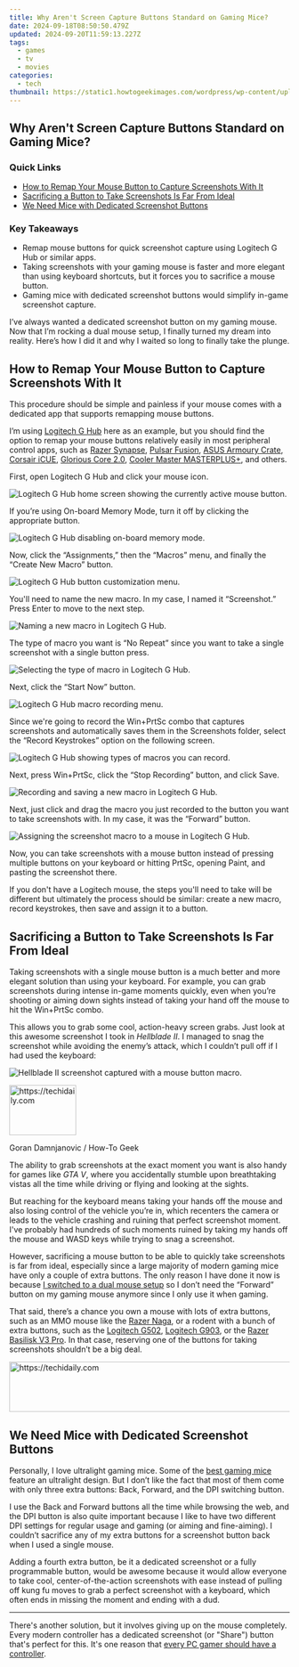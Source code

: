 ```yaml
---
title: Why Aren't Screen Capture Buttons Standard on Gaming Mice?
date: 2024-09-18T08:50:50.479Z
updated: 2024-09-20T11:59:13.227Z
tags:
  - games
  - tv
  - movies
categories:
  - tech
thumbnail: https://static1.howtogeekimages.com/wordpress/wp-content/uploads/2023/11/person-using-a-gaming-mouse-under-pink-neon-lights-next-to-an-rgb-keyboard.jpg
---
```


## Why Aren't Screen Capture Buttons Standard on Gaming Mice?

### Quick Links

* [How to Remap Your Mouse Button to Capture Screenshots With It](https://pokemon-go-android.techidaily.com/in-2024-unova-stone-pokemon-go-evolution-list-and-how-catch-them-for-realme-11x-5g-drfone-by-drfone-virtual-android/)
* [Sacrificing a Button to Take Screenshots Is Far From Ideal](https://win11-tips.techidaily.com/switchtonightvisioninnotepadwin/)
* [We Need Mice with Dedicated Screenshot Buttons](https://sound-tweaking.techidaily.com/in-2024-top-5-digital-audio-file-organizers-for-seamless-mp3-management/)

### Key Takeaways

* Remap mouse buttons for quick screenshot capture using Logitech G Hub or similar apps.
* Taking screenshots with your gaming mouse is faster and more elegant than using keyboard shortcuts, but it forces you to sacrifice a mouse button.
* Gaming mice with dedicated screenshot buttons would simplify in-game screenshot capture.

 I’ve always wanted a dedicated screenshot button on my gaming mouse. Now that I’m rocking a dual mouse setup, I finally turned my dream into reality. Here’s how I did it and why I waited so long to finally take the plunge.

##  How to Remap Your Mouse Button to Capture Screenshots With It

 This procedure should be simple and painless if your mouse comes with a dedicated app that supports remapping mouse buttons.

 I’m using [Logitech G Hub](https://www.logitechg.com/en-us/innovation/g-hub.html) here as an example, but you should find the option to remap your mouse buttons relatively easily in most peripheral control apps, such as [Razer Synapse](https://razer.a9yw.net/c/156932/642901/10229?subId1=UUhtgUeUpU2004276&subId2=ehtg&u=https%3A%2F%2Fwww.razer.com%2Fsynapse-3), [Pulsar Fusion](https://www.pulsar.gg/pages/download), [ASUS Armoury Crate](https://rog.asus.com/mice-mouse-pads/mice/ambidextrous/rog-harpe-ace-aim-lab-edition-model/helpdesk%5Fdownload/), [Corsair iCUE](https://www.corsair.com/us/en/s/downloads), [Glorious Core 2.0](https://www.gloriousgaming.com/pages/software), [Cooler Master MASTERPLUS+](https://masterplus.coolermaster.com/), and others.

 First, open Logitech G Hub and click your mouse icon.

![Logitech G Hub home screen showing the currently active mouse button.](https://static1.howtogeekimages.com/wordpress/wp-content/uploads/2024/07/how-to-add-a-screenshot-button-to-your-mouse-01.png) 

 If you’re using On-board Memory Mode, turn it off by clicking the appropriate button.

![Logitech G Hub disabling on-board memory mode.](https://static1.howtogeekimages.com/wordpress/wp-content/uploads/2024/07/how-to-add-a-screenshot-button-to-your-mouse-02.png) 

 Now, click the “Assignments,” then the “Macros” menu, and finally the “Create New Macro” button.

![Logitech G Hub button customization menu.](https://static1.howtogeekimages.com/wordpress/wp-content/uploads/2024/07/how-to-add-a-screenshot-button-to-your-mouse-03.png) 

 You'll need to name the new macro. In my case, I named it “Screenshot.” Press Enter to move to the next step.

![Naming a new macro in Logitech G Hub.](https://static1.howtogeekimages.com/wordpress/wp-content/uploads/2024/07/how-to-add-a-screenshot-button-to-your-mouse-04.png) 

 The type of macro you want is “No Repeat” since you want to take a single screenshot with a single button press.

![Selecting the type of macro in Logitech G Hub.](https://static1.howtogeekimages.com/wordpress/wp-content/uploads/2024/07/how-to-add-a-screenshot-button-to-your-mouse-05.png) 

 Next, click the “Start Now” button.

![Logitech G Hub macro recording menu.](https://static1.howtogeekimages.com/wordpress/wp-content/uploads/2024/07/how-to-add-a-screenshot-button-to-your-mouse-06.png) 

 Since we're going to record the Win+PrtSc combo that captures screenshots and automatically saves them in the Screenshots folder, select the “Record Keystrokes” option on the following screen.

![Logitech G Hub showing types of macros you can record.](https://static1.howtogeekimages.com/wordpress/wp-content/uploads/2024/07/how-to-add-a-screenshot-button-to-your-mouse-07.png) 

 Next, press Win+PrtSc, click the “Stop Recording” button, and click Save.

![Recording and saving a new macro in Logitech G Hub.](https://static1.howtogeekimages.com/wordpress/wp-content/uploads/2024/07/how-to-add-a-screenshot-button-to-your-mouse-08.png) 

 Next, just click and drag the macro you just recorded to the button you want to take screenshots with. In my case, it was the “Forward” button.

![Assigning the screenshot macro to a mouse in Logitech G Hub.](https://static1.howtogeekimages.com/wordpress/wp-content/uploads/2024/07/how-to-add-a-screenshot-button-to-your-mouse-09.png) 

 Now, you can take screenshots with a mouse button instead of pressing multiple buttons on your keyboard or hitting PrtSc, opening Paint, and pasting the screenshot there.

 If you don't have a Logitech mouse, the steps you'll need to take will be different but ultimately the process should be similar: create a new macro, record keystrokes, then save and assign it to a button.

##  Sacrificing a Button to Take Screenshots Is Far From Ideal

 Taking screenshots with a single mouse button is a much better and more elegant solution than using your keyboard. For example, you can grab screenshots during intense in-game moments quickly, even when you’re shooting or aiming down sights instead of taking your hand off the mouse to hit the Win+PrtSc combo.

 This allows you to grab some cool, action-heavy screen grabs. Just look at this awesome screenshot I took in _Hellblade II_. I managed to snag the screenshot while avoiding the enemy’s attack, which I couldn’t pull off if I had used the keyboard:

![Hellblade II screenshot captured with a mouse button macro.](https://static1.howtogeekimages.com/wordpress/wp-content/uploads/2024/07/screenshot-1319.png) 

<!-- affiliate ads begin -->
<a href="https://bluettifr.pxf.io/c/5597632/2145079/17095" target="_top" id="2145079">
  <img src="//a.impactradius-go.com/display-ad/17095-2145079" border="0" alt="https://techidaily.com" width="120" height="90"/>
</a>
<img height="0" width="0" src="https://bluettifr.pxf.io/i/5597632/2145079/17095" style="position:absolute;visibility:hidden;" border="0" />
<!-- affiliate ads end -->

Goran Damnjanovic / How-To Geek

 The ability to grab screenshots at the exact moment you want is also handy for games like _GTA V_, where you accidentally stumble upon breathtaking vistas all the time while driving or flying and looking at the sights.

 But reaching for the keyboard means taking your hands off the mouse and also losing control of the vehicle you’re in, which recenters the camera or leads to the vehicle crashing and ruining that perfect screenshot moment. I've probably had hundreds of such moments ruined by taking my hands off the mouse and WASD keys while trying to snag a screenshot.

 However, sacrificing a mouse button to be able to quickly take screenshots is far from ideal, especially since a large majority of modern gaming mice have only a couple of extra buttons. The only reason I have done it now is because [I switched to a dual mouse setup](https://screen-mirror.techidaily.com/guide-to-mirror-your-itel-s23-to-other-android-devices-drfone-by-drfone-android/) so I don’t need the “Forward” button on my gaming mouse anymore since I only use it when gaming.

 That said, there’s a chance you own a mouse with lots of extra buttons, such as an MMO mouse like the [Razer Naga](https://razer.a9yw.net/c/156932/642901/10229?subId1=UUhtgUeUpU2004276&subId2=ehtg&u=https%3A%2F%2Fwww.razer.com%2Fpc%2Fgaming-mice%2Fnaga-line), or a rodent with a bunch of extra buttons, such as the [Logitech G502](https://some-skills.techidaily.com/master-iphone-cams-with-these-hacks-for-2024/), [Logitech G903](https://www.logitechg.com/en-us/products/gaming-mice/g903-hero-wireless-gaming-mouse.910-005670.html), or the [Razer Basilisk V3 Pro](https://razer.a9yw.net/c/156932/642901/10229?subId1=UUhtgUeUpU2004276&subId2=ehtg&u=https%3A%2F%2Fwww.razer.com%2Fgaming-mice%2Frazer-basilisk-v3-pro). In that case, reserving one of the buttons for taking screenshots shouldn’t be a big deal.

<!-- affiliate ads begin -->
<a href="https://aligracehair.sjv.io/c/5597632/1948954/19272" target="_top" id="1948954">
  <img src="//a.impactradius-go.com/display-ad/19272-1948954" border="0" alt="https://techidaily.com" width="728" height="90"/>
</a>
<img height="0" width="0" src="https://aligracehair.sjv.io/i/5597632/1948954/19272" style="position:absolute;visibility:hidden;" border="0" />
<!-- affiliate ads end -->

##  We Need Mice with Dedicated Screenshot Buttons

 Personally, I love ultralight gaming mice. Some of the [best gaming mice](https://extra-lessons.techidaily.com/a-curated-compilation-of-online-videoaudio-magicians/) feature an ultralight design. But I don’t like the fact that most of them come with only three extra buttons: Back, Forward, and the DPI switching button.

 I use the Back and Forward buttons all the time while browsing the web, and the DPI button is also quite important because I like to have two different DPI settings for regular usage and gaming (or aiming and fine-aiming). I couldn’t sacrifice any of my extra buttons for a screenshot button back when I used a single mouse.

 Adding a fourth extra button, be it a dedicated screenshot or a fully programmable button, would be awesome because it would allow everyone to take cool, center-of-the-action screenshots with ease instead of pulling off kung fu moves to grab a perfect screenshot with a keyboard, which often ends in missing the moment and ending with a dud.

---

 There's another solution, but it involves giving up on the mouse completely. Every modern controller has a dedicated screenshot (or "Share") button that's perfect for this. It's one reason that [every PC gamer should have a controller](https://extra-lessons.techidaily.com/step-by-step-to-mastering-adobes-cloud-storage-capabilities-and-options/).

<ins class="adsbygoogle"
     style="display:block"
     data-ad-format="autorelaxed"
     data-ad-client="ca-pub-7571918770474297"
     data-ad-slot="1223367746"></ins>

<ins class="adsbygoogle"
     style="display:block"
     data-ad-client="ca-pub-7571918770474297"
     data-ad-slot="8358498916"
     data-ad-format="auto"
     data-full-width-responsive="true"></ins>



